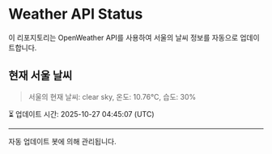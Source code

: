 
# Weather API Status

이 리포지토리는 OpenWeather API를 사용하여 서울의 날씨 정보를 자동으로 업데이트합니다.

## 현재 서울 날씨
> 서울의 현재 날씨: clear sky, 온도: 10.76°C, 습도: 30%

⏳ 업데이트 시간: 2025-10-27 04:45:07 (UTC)

---
자동 업데이트 봇에 의해 관리됩니다.
